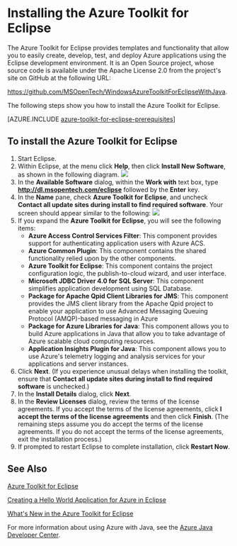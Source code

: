 <properties
	pageTitle="Installing the Azure Toolkit for Eclipse"
	description="Learn hot to install the Azure Toolkit for Eclipse."
	services=""
	documentationCenter="java"
	authors="rmcmurray"
	manager="wpickett"
	editor=""/>

<tags
	ms.service="multiple"
	ms.workload="na"
	ms.tgt_pltfrm="multiple"
	ms.devlang="Java"
	ms.topic="article"
	ms.date="01/09/2016" 
	ms.author="robmcm"/>

<!-- Legacy MSDN URL = https://msdn.microsoft.com/library/azure/hh690946.aspx -->

# Installing the Azure Toolkit for Eclipse #

The Azure Toolkit for Eclipse provides templates and functionality that allow you to easily create, develop, test, and deploy Azure applications using the Eclipse development environment. It is an Open Source project, whose source code is available under the Apache License 2.0 from the project's site on GitHub at the following URL:

<https://github.com/MSOpenTech/WindowsAzureToolkitForEclipseWithJava>.

The following steps show you how to install the Azure Toolkit for Eclipse.

[AZURE.INCLUDE [azure-toolkit-for-eclipse-prerequisites](../includes/azure-toolkit-for-eclipse-prerequisites.md)]

## To install the Azure Toolkit for Eclipse ##

1. Start Eclipse.
2. Within Eclipse, at the menu click <strong>Help</strong>, then click <strong>Install New Software</strong>, as shown in the following diagram.
    ![][ic590123]
3. In the <strong>Available Software</strong> dialog, within the <strong>Work with</strong> text box, type <strong>http://dl.msopentech.com/eclipse</strong> followed by the <strong>Enter</strong> key.
4. In the <strong>Name</strong> pane, check <strong>Azure Toolkit for Eclipse</strong>, and uncheck <strong>Contact all update sites during install to find required software</strong>. Your screen should appear similar to the following:
    ![][ic719482]
5. If you expand the <strong>Azure Toolkit for Eclipse</strong>, you will see the following items:
    * **Azure Access Control Services Filter**: This component provides support for authenticating application users with Azure ACS.
    * **Azure Common Plugin**: This component contains the shared functionality relied upon by the other components.
    * **Azure Toolkit for Eclipse**: This component contains the project configuration logic, the publish-to-cloud wizard, and user interface.
    * **Microsoft JDBC Driver 4.0 for SQL Server**: This component simplifies application development using SQL Database.
    * **Package for Apache Qpid Client Libraries for JMS**: This component provides the JMS client library from the Apache Qpid project to enable your application to use Advanced Messaging Queuing Protocol (AMQP)-based messaging in Azure
    * **Package for Azure Libraries for Java**: This component allows you to build Azure applications in Java that allow you to take advantage of Azure scalable cloud computing resources.
    * **Application Insights Plugin for Java**: This component allows you to use Azure's telemetry logging and analysis services for your applications and server instances.
6. Click **Next**. (If you experience unusual delays when installing the toolkit, ensure that **Contact all update sites during install to find required software** is unchecked.)
7. In the **Install Details** dialog, click **Next**.
8. In the **Review Licenses** dialog, review the terms of the license agreements. If you accept the terms of the license agreements, click **I accept the terms of the license agreements** and then click **Finish**. (The remaining steps assume you do accept the terms of the license agreements. If you do not accept the terms of the license agreements, exit the installation process.)
9. If prompted to restart Eclipse to complete installation, click **Restart Now**.

## See Also ##

[Azure Toolkit for Eclipse][]

[Creating a Hello World Application for Azure in Eclipse][]

[What's New in the Azure Toolkit for Eclipse][]

For more information about using Azure with Java, see the [Azure Java Developer Center][].

<!-- URL List -->

[Azure Toolkit for Eclipse]: http://go.microsoft.com/fwlink/?LinkID=699529
[Azure Java Developer Center]: http://go.microsoft.com/fwlink/?LinkID=699547
[Creating a Hello World Application for Azure in Eclipse]: http://go.microsoft.com/fwlink/?LinkID=699533
[Installing the Azure Toolkit for Eclipse]: http://go.microsoft.com/fwlink/?LinkId=699546
[Web Platform Installer (WebPI)]: http://go.microsoft.com/fwlink/?LinkID=252838 
[What's New in the Azure Toolkit for Eclipse]: http://go.microsoft.com/fwlink/?LinkID=699552

<!-- IMG List -->

[ic590123]: ./media/azure-toolkit-for-eclipse-installation/ic590123.png
[ic719482]: ./media/azure-toolkit-for-eclipse-installation/ic719482.png
